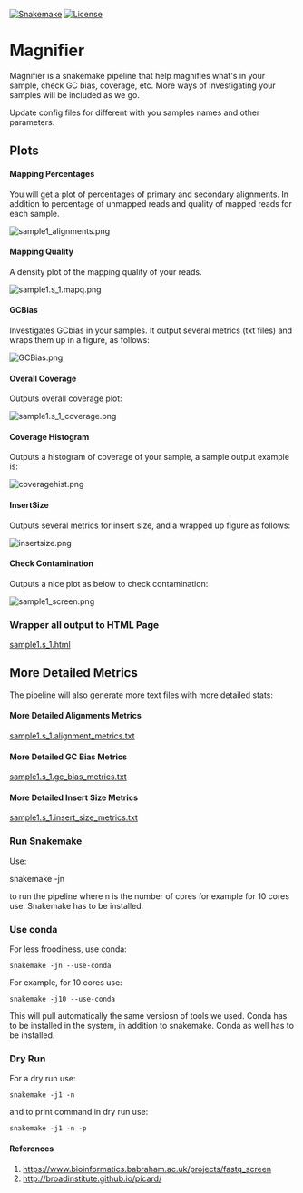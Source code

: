 
[![Snakemake](https://img.shields.io/badge/snakemake-≥6.0.2-brightgreen.svg)](https://snakemake.github.io)
[![License](https://img.shields.io/badge/License-BSD_3--Clause-blue.svg)](https://opensource.org/licenses/BSD-3-Clause)


Magnifier 
============================================================

Magnifier is a snakemake  pipeline that help magnifies what's in your sample, check GC bias, coverage, etc. More ways of investigating your samples will be included as we go.
 
Update config files for different with you samples names and other parameters. 

## Plots
 
#### Mapping Percentages  

You will get a plot of percentages of primary and secondary alignments. In addition to percentage of unmapped reads and quality of mapped reads for each sample. 

   ![sample1_alignments.png](outputs/sample1.s_1.alignments.png)

#### Mapping Quality 

A density plot of the mapping quality of your  reads.

   ![sample1.s_1.mapq.png](outputs/sample1.s_1.mapq.png) 

#### GCBias  

   Investigates GCbias in your samples. It output several metrics (txt files) and wraps them up in a figure, as follows: 
    
   ![GCBias.png](outputs/GCbias.png)


#### Overall Coverage 

Outputs overall coverage plot: 

   ![sample1.s_1_coverage.png](outputs/sample1.s_1_coverage.png)

#### Coverage Histogram  

Outputs a histogram of coverage of your sample, a sample output example is:
  
   ![coveragehist.png](outputs/coveragehist.png) 

#### InsertSize

Outputs several metrics for insert size, and a wrapped up figure as follows: 

   ![insertsize.png](outputs/insertsize.png)


#### Check Contamination 

Outputs a nice plot as below to check contamination: 
  
   ![sample1_screen.png](outputs/sample1_screen.png)

### Wrapper all output to HTML Page 

   [sample1.s_1.html](outputs/sample1.s_1.html) 

## More Detailed Metrics  

The pipeline will also generate more text files with more detailed stats: 

#### More Detailed Alignments Metrics 

   [sample1.s_1.alignment_metrics.txt](/outputs/sample1.s_1.alignment_metrics.txt)
 

#### More Detailed GC Bias Metrics 

   [sample1.s_1.gc_bias_metrics.txt](/outputs/sample1.s_1.gc_bias_metrics.txt)

#### More Detailed Insert Size Metrics 

   [sample1.s_1.insert_size_metrics.txt](/outputs/sample1.s_1.insert_size_metrics.txt)


### Run Snakemake 

Use: 

   snakemake -jn 
 
to run the pipeline where n is the number of cores for example for 10 cores use. Snakemake has to be installed. 

### Use conda 

For less froodiness, use conda:


    snakemake -jn --use-conda 


For example, for 10 cores use: 

    snakemake -j10 --use-conda 

This will pull automatically the same versiosn of tools we used. Conda has to be installed in the system, in addition to snakemake. 
Conda as well has to be installed. 


### Dry Run


For a dry run use: 
  
  
    snakemake -j1 -n 


and to print command in dry run use: 

  
    snakemake -j1 -n -p 


#### References 

1. https://www.bioinformatics.babraham.ac.uk/projects/fastq_screen
2. http://broadinstitute.github.io/picard/  
